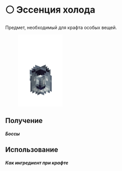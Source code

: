 # ⚪ Эссенция холода

Предмет, необходимый для крафта особых вещей.

<figure><img src="../../.gitbook/assets/toffy_whitegem.gif" alt=""><figcaption></figcaption></figure>

## Получение

#### _Боссы_

## Использование

#### _Как ингредиент при крафте_
